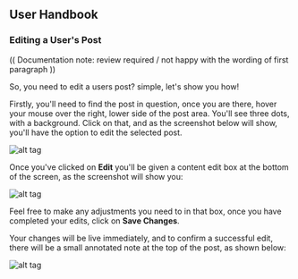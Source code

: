 ## User Handbook

### Editing a User's Post

(( Documentation note: review required / not happy with the wording of first paragraph ))

So, you need to edit a users post? simple, let's show you how!

Firstly, you'll need to find the post in question, once you are there, hover your mouse over the right, lower side of the post area. You'll see three dots, with a background. Click on that, and as the screenshot below will show, you'll have the option to edit the selected post.

![alt tag](http://i.imgur.com/f0Alxj4.png)

Once you've clicked on **Edit** you'll be given a content edit box at the bottom of the screen, as the screenshot will show you:

![alt tag](http://i.imgur.com/O81mt5S.png)

Feel free to make any adjustments you need to in that box, once you have completed your edits, click on **Save Changes**.

Your changes will be live immediately, and to confirm a successful edit, there will be a small annotated note at the top of the post, as shown below:

![alt tag](http://i.imgur.com/hX0PGpi.png)
